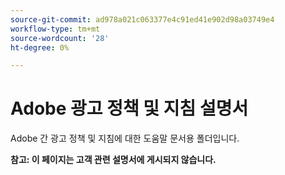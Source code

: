 ```yaml
---
source-git-commit: ad978a021c063377e4c91ed41e902d98a03749e4
workflow-type: tm+mt
source-wordcount: '28'
ht-degree: 0%

---
```

# Adobe 광고 정책 및 지침 설명서

Adobe 간 광고 정책 및 지침에 대한 도움말 문서용 폴더입니다.

**참고: 이 페이지는 고객 관련 설명서에 게시되지 않습니다.**
